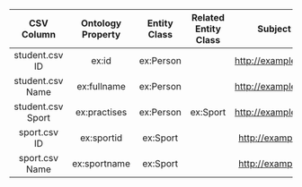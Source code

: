 | CSV Column | Ontology Property | Entity Class | Related Entity Class | Subject Generation |
|:----------:|:-----------------:|:------------:|:--------------------:|:----------:|
| student.csv ID | ex:id | ex:Person || http://example.org/person/{ID} |
| student.csv Name | ex:fullname | ex:Person || http://example.org/person/{ID} |
| student.csv Sport | ex:practises | ex:Person | ex:Sport | http://example.org/person/{ID} |
| sport.csv ID | ex:sportid | ex:Sport || http://example.org/sport/{ID} |
| sport.csv Name | ex:sportname | ex:Sport || http://example.org/sport/{ID} |